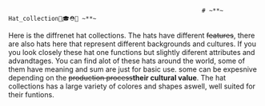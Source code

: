 
                                                          # ~**~ Hat_collection🎩🎓⛑️👒 ~**~

Here is the diffrenet hat collections. The hats have different ~~features~~, there are also hats here that represent different backgrounds and cultures. If you you look closely these hat one functions but slightly diferent attributes and advandtages. You can find alot of these hats around the world, some of them have meaning and sum are just for basic use. some can be expesnive depending on the ~~production process~~**their cultural value**. The hat collections has a large variety of colores and shapes aswell, well suited for their funtions.
